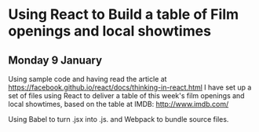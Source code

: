 # Using React to Build a table of Film openings and local showtimes

## Monday 9 January

Using sample code and having read the article at https://facebook.github.io/react/docs/thinking-in-react.html I have set up a set of files using React to deliver a table of this week's film openings and local showtimes, based on the table at IMDB: http://www.imdb.com/

Using Babel to turn .jsx into .js. and Webpack to bundle source files.
